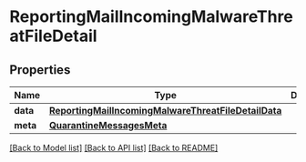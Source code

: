 # ReportingMailIncomingMalwareThreatFileDetail

## Properties
Name | Type | Description | Notes
------------ | ------------- | ------------- | -------------
**data** | [**ReportingMailIncomingMalwareThreatFileDetailData**](ReportingMailIncomingMalwareThreatFileDetailData.md) |  | [optional] 
**meta** | [**QuarantineMessagesMeta**](QuarantineMessagesMeta.md) |  | [optional] 

[[Back to Model list]](../README.md#documentation-for-models) [[Back to API list]](../README.md#documentation-for-api-endpoints) [[Back to README]](../README.md)

